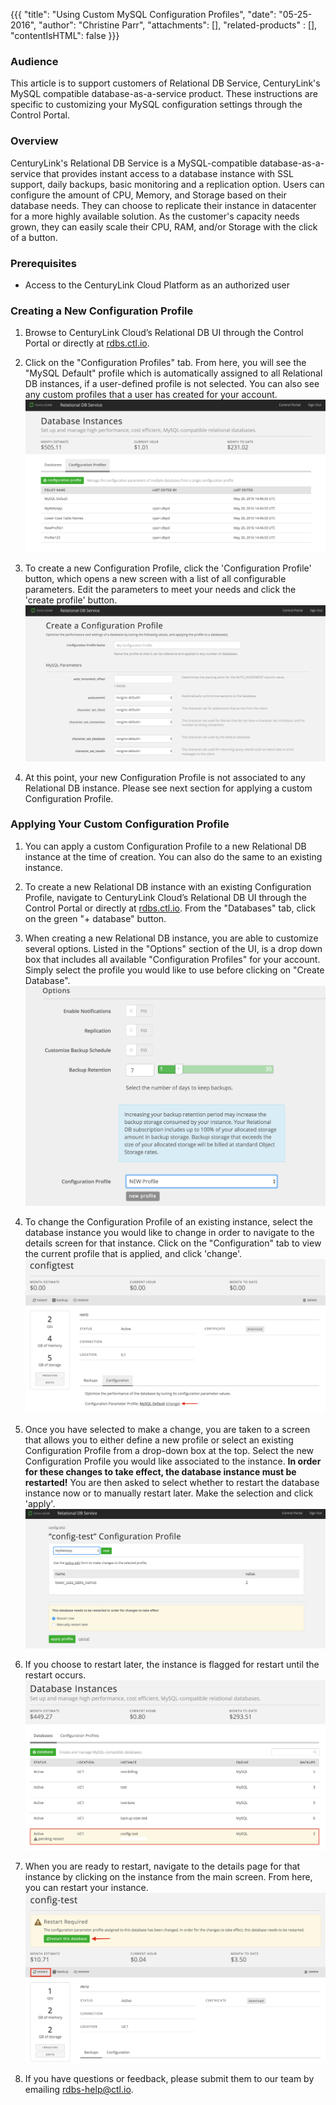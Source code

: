 {{{
  "title": "Using Custom MySQL Configuration Profiles",
  "date": "05-25-2016",
  "author": "Christine Parr",
  "attachments": [],
  "related-products" : [],
  "contentIsHTML": false
}}}

### Audience
This article is to support customers of Relational DB Service, CenturyLink's MySQL compatible database-as-a-service product. These instructions are specific to customizing your MySQL configuration settings through the Control Portal.

### Overview
CenturyLink's Relational DB Service is a MySQL-compatible database-as-a-service that provides instant access to a database instance with SSL support, daily backups, basic monitoring and a replication option. Users can configure the amount of CPU, Memory, and Storage based on their database needs. They can choose to replicate their instance in datacenter for a more highly available solution. As the customer's capacity needs grown, they can easily scale their CPU, RAM, and/or Storage with the click of a button.

### Prerequisites
* Access to the CenturyLink Cloud Platform as an authorized user


### Creating a New Configuration Profile
1. Browse to CenturyLink Cloud’s Relational DB UI through the Control Portal or directly at [rdbs.ctl.io](https://rdbs.ctl.io).

2. Click on the "Configuration Profiles" tab. From here, you will see the "MySQL Default" profile which is automatically assigned to all Relational DB instances, if a user-defined profile is not selected. You can also see any custom profiles that a user has created for your account.
   ![ConfigurationsTab](../images/rdbs-configtab.png)

3. To create a new Configuration Profile, click the 'Configuration Profile' button, which opens a new screen with a list of all configurable parameters. Edit the parameters to meet your needs and click the 'create profile' button.
   ![CreateConfigProfile](../images/rdbs-create-configprofile.png)

4. At this point, your new Configuration Profile is not associated to any Relational DB instance. Please see next section for applying a custom Configuration Profile.

### Applying Your Custom Configuration Profile
1. You can apply a custom Configuration Profile to a new Relational DB instance at the time of creation. You can also do the same to an existing instance.

2. To create a new Relational DB instance with an existing Configuration Profile, navigate to CenturyLink Cloud’s Relational DB UI through the Control Portal or directly at [rdbs.ctl.io](https://rdbs.ctl.io). From the "Databases" tab, click on the green "+ database" button.

3. When creating a new Relational DB instance, you are able to customize several options. Listed in the "Options" section of the UI, is a drop down box that includes all available "Configuration Profiles" for your account. Simply select the profile you would like to use before clicking on "Create Database".
   ![ConfigProfileCreateDB](../images/rdbs-configprofile-createdb.png)

4. To change the Configuration Profile of an existing instance, select the database instance you would like to change in order to navigate to the details screen for that instance. Click on the "Configuration" tab to view the current profile that is applied, and click 'change'.
   ![ChangeConfigProfile](../images/rdbs-changeconfig.png)

5. Once you have selected to make a change, you are taken to a screen that allows you to either define a new profile or select an existing Configuration Profile from a drop-down box at the top. Select the new Configuration Profile you would like associated to the instance. **In order for these changes to take effect, the database instance must be restarted!** You are then asked to select whether to restart the database instance now or to manually restart later. Make the selection and click 'apply'.
   ![ChangeConfigProfileScreen](../images/rdbs-changeconfigscreen.png)

6. If you choose to restart later, the instance is flagged for restart until the restart occurs.
   ![RestartAlert](../images/rdbs-restart-alert.png)

7. When you are ready to restart, navigate to the details page for that instance by clicking on the instance from the main screen. From here, you can restart your instance.
   ![Restart](../images/rdbs-restart.png)

8. If you have questions or feedback, please submit them to our team by emailing <a href="mailto:rdbs-help@ctl.io">rdbs-help@ctl.io</a>.
